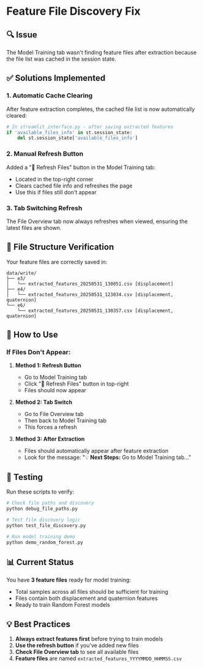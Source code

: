# Feature File Discovery Fix

## 🔍 Issue
The Model Training tab wasn't finding feature files after extraction because the file list was cached in the session state.

## ✅ Solutions Implemented

### 1. **Automatic Cache Clearing**
After feature extraction completes, the cached file list is now automatically cleared:
```python
# In streamlit_interface.py - after saving extracted features
if 'available_files_info' in st.session_state:
    del st.session_state['available_files_info']
```

### 2. **Manual Refresh Button**
Added a "🔄 Refresh Files" button in the Model Training tab:
- Located in the top-right corner
- Clears cached file info and refreshes the page
- Use this if files still don't appear

### 3. **Tab Switching Refresh**
The File Overview tab now always refreshes when viewed, ensuring the latest files are shown.

## 📁 File Structure Verification

Your feature files are correctly saved in:
```
data/write/
├── e3/
│   └── extracted_features_20250531_130051.csv [displacement]
├── e4/
│   └── extracted_features_20250531_123034.csv [displacement, quaternion]
└── e6/
    └── extracted_features_20250531_130357.csv [displacement, quaternion]
```

## 🚀 How to Use

### If Files Don't Appear:

1. **Method 1: Refresh Button**
   - Go to Model Training tab
   - Click "🔄 Refresh Files" button in top-right
   - Files should now appear

2. **Method 2: Tab Switch**
   - Go to File Overview tab
   - Then back to Model Training tab
   - This forces a refresh

3. **Method 3: After Extraction**
   - Files should automatically appear after feature extraction
   - Look for the message: "💡 **Next Steps:** Go to Model Training tab..."

## 🧪 Testing

Run these scripts to verify:
```bash
# Check file paths and discovery
python debug_file_paths.py

# Test file discovery logic
python test_file_discovery.py

# Run model training demo
python demo_random_forest.py
```

## 📊 Current Status

You have **3 feature files** ready for model training:
- Total samples across all files should be sufficient for training
- Files contain both displacement and quaternion features
- Ready to train Random Forest models

## 💡 Best Practices

1. **Always extract features first** before trying to train models
2. **Use the refresh button** if you've added new files
3. **Check File Overview tab** to see all available files
4. **Feature files** are named `extracted_features_YYYYMMDD_HHMMSS.csv` 